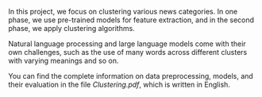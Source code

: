 In this project, we focus on clustering various news categories. In one phase, we use pre-trained models for feature extraction, and in the second phase, we apply clustering algorithms.  

Natural language processing  and large language models come with their own challenges, such as the use of many words across different clusters with varying meanings and so on.

You can find the complete information on data preprocessing, models, and their evaluation in the file *Clustering.pdf*, which is written in English.
